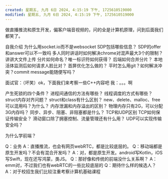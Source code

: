 ```yaml
---
created: 星期五, 九月 6日 2024, 4:15:19 下午, 1725610519000
modified: 星期五, 九月 6日 2024, 4:15:19 下午, 1725610519000
---
```


做直播推流和原生开发，偏客户端音视频的，问的全是计算机原理，问到后面我们都笑了。

自我介绍
为什么用socket.io而不是websocket
SDP包括哪些信息？
SDP的offer和answer可以不一致吗
多人同时讲话时如何解决chrome对混声最大3个的限制？
讲讲大文件上传
分片如何命名？唯一标识符如何获得？
后端如何合并分片？
本地活体监测后如何请求人脸比对？
首屏优化怎么做的？
平时怎么用git？如何解决冲突？commit message能随便写吗？

面试官：（坏笑）ok，下面我们来考察一些C++内容吧
我：。。。啊

产生死锁的四个条件？
进程间通信的方法有哪些？
线程调度的方式有哪些？
struct内存对齐问题？
struct和class有什么区别？
new、delete、malloc、free可以混用吗？为什么？
内存泄漏和内存溢出的区别？
物理内存只有2G，可以分配3G内存吗？
同步、异步、阻塞、非阻塞都是什么？
TCP和UDP区别
TCP如何保证传输安全？
滑动窗口除了拥塞控制、流量管理还有什么用？
UDP可以实现传输安全吗？

为什么学前端？

Q：业务
A：直播推流，也会有网页webRTC，都是比较底层的。
Q：移动端都是原生开发吗？不会有混合开发吗？
A：对，都是原生开发。android写Kotlin，iOS写Swift，现在还写鸿蒙，类JS。
Q：那好像和传统的前端没什么关系啊？
A：emm对，不过我们也有webRTC的一些比较底层的
Q：期待什么样的候选人？
A：对于校招生我们比较注重考察计算机基础课程